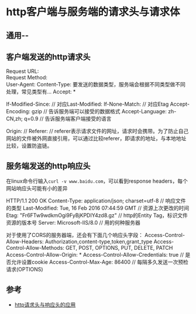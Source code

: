 # http客户端与服务端的请求头与请求体

## 通用--

## 客户端发送的http请求头
Request URL:  
Request Method:  
User-Agent: 
Content-Type: 要发送的数据类型，服务端会根据不同类型做不同处理，常见类型有...
Accept: *

If-Modified-Since:    // 对应Last-Modified: 
If-None-Match:  //  对应Etag
Accept-Encoding: gzip  // 告诉服务端可以接受的数据格式
Accept-Language: zh-CN,zh; q=0.9  // 告诉服务端客户端接受的语言

Origin:  //
Referer:   // referer表示请求文件的网址，请求时会携带。为了防止自己网站的文件被外网直接引用，可以通过比较referer，即请求的地址，与本地地址比较，设置防盗链。

## 服务端发送的http响应头
在linux命令行输入`curl -v www.baidu.com`，可以看到response headers，每个网站响应头可能有小的差异

HTTP/1.1 200 OK
Content-Type: application/json; charset=utf-8  // 响应文件的类型
Last-Modified: Tue, 16 Feb 2016 07:44:59 GMT // 资源上次更改的时间
Etag: "Fr6FTw9wdkmOgi9FyBjKPDIY4zd8.gz" //  http的Entity Tag，标识文件资源的版本号
Server: Microsoft-IIS/8.0 // 用的何种服务器

对于使用了CORS的服务器端，还会有下面几个响应头字段： 
Access-Control-Allow-Headers: Authorization,content-type,token,grant_type
Access-Control-Allow-Methods: GET, POST, OPTIONS, PUT, DELETE, PATCH
Access-Control-Allow-Origin: *
Access-Control-Allow-Credentials: true  // 是否允许设置cookie
Access-Control-Max-Age: 86400  // 每隔多久发送一次预检请求(OPTIONS)


## 参考
- [http请求头与响应头的应用](https://juejin.im/post/5b854ddef265da43635d9302)


